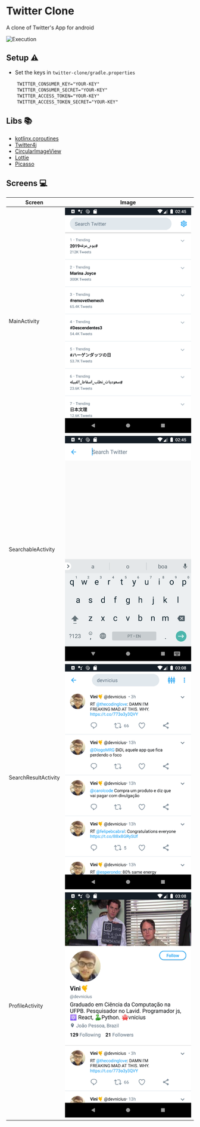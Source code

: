 # Twitter Clone

A clone of Twitter's App for android

<img src="/images/exec.gif" alt="Execution" style="width:200px;"/>

## Setup ⚠️

- Set the keys in `twitter-clone/gradle.properties`

```
    TWITTER_CONSUMER_KEY="YOUR-KEY"
    TWITTER_CONSUMER_SECRET="YOUR-KEY"
    TWITTER_ACCESS_TOKEN="YOUR-KEY"
    TWITTER_ACCESS_TOKEN_SECRET="YOUR-KEY"
```

## Libs 📚

- [kotlinx.coroutines](https://github.com/Kotlin/kotlinx.coroutines)
- [Twitter4j](https://github.com/Twitter4J/Twitter4J)
- [CircularImageView](https://github.com/hdodenhof/CircleImageView)
- [Lottie](https://github.com/airbnb/lottie-android)
- [Picasso](https://github.com/square/picasso)

## Screens 💻

| Screen               | Image                                               |
| -------------------- | --------------------------------------------------- |
| MainActivity         | ![Main Activity](/images/main.png)                  |
| SearchableActivity   | ![Searchable Activity](/images/searchable.png)      |
| SearchResultActivity | ![Search Result Activity](/images/searchresult.png) |
| ProfileActivity      | ![Profile Activity](/images/profile.png)            |
